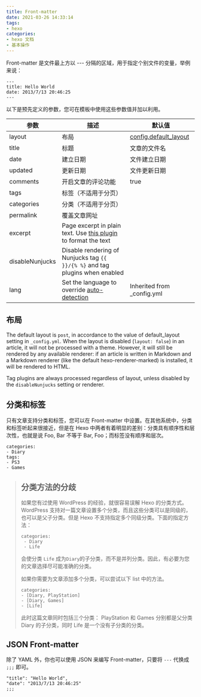 ```yaml
---
title: Front-matter
date: 2021-03-26 14:33:14
tags:
- hexo
categories:
- hexo 文档
- 基本操作
---
```


Front-matter 是文件最上方以 --- 分隔的区域，用于指定个别文件的变量，举例来说：
```
---
title: Hello World
date: 2013/7/13 20:46:25
---
```

<!--more-->

以下是预先定义的参数，您可在模板中使用这些参数值并加以利用。

参数|描述|默认值
---|---|---
layout|布局|[config.default_layout](https://hexo.io/zh-cn/docs/configuration#%E6%96%87%E7%AB%A0)
title|标题|文章的文件名
date|建立日期|文件建立日期
updated|更新日期|文件更新日期
comments|开启文章的评论功能|true
tags|标签（不适用于分页）
categories|分类（不适用于分页）
permalink|覆盖文章网址
excerpt|Page excerpt in plain text. Use [this plugin](https://hexo.io/docs/tag-plugins#Post-Excerpt) to format the text
disableNunjucks|Disable rendering of Nunjucks tag `{{ }}/{% %}` and tag plugins when enabled
lang|Set the language to override [auto-detection](https://hexo.io/docs/internationalization#Path)|Inherited from _config.yml

## 布局

The default layout is `post`, in accordance to the value of default_layout setting in `_config.yml`. When the layout is disabled (`layout: false`) in an article, it will not be processed with a theme. However, it will still be rendered by any available renderer: if an article is written in Markdown and a Markdown renderer (like the default hexo-renderer-marked) is installed, it will be rendered to HTML.

Tag plugins are always processed regardless of layout, unless disabled by the `disableNunjucks` setting or renderer.

## 分类和标签

只有文章支持分类和标签，您可以在 Front-matter 中设置。在其他系统中，分类和标签听起来很接近，但是在 Hexo 中两者有着明显的差别：分类具有顺序性和层次性，也就是说 Foo, Bar 不等于 Bar, Foo；而标签没有顺序和层次。
```
categories:
- Diary
tags:
- PS3
- Games
```
> ## 分类方法的分歧
> 
> 如果您有过使用 WordPress 的经验，就很容易误解 Hexo 的分类方式。WordPress 支持对一篇文章设置多个分类，而且这些分类可以是同级的，也可以是父子分类。但是 Hexo 不支持指定多个同级分类。下面的指定方法：
> ```
> categories:
>  - Diary
>  - Life
> ```
> 会使分类 `Life` 成为`Diary`的子分类，而不是并列分类。因此，有必要为您的文章选择尽可能准确的分类。
> 
> 如果你需要为文章添加多个分类，可以尝试以下 list 中的方法。
> ```
> categories:
> - [Diary, PlayStation]
> - [Diary, Games]
> - [Life]
> ```
> 此时这篇文章同时包括三个分类： PlayStation 和 Games 分别都是父分类 Diary 的子分类，同时 Life 是一个没有子分类的分类。

## JSON Front-matter

除了 YAML 外，你也可以使用 JSON 来编写 Front-matter，只要将 `---` 代换成 `;;;` 即可。
```
"title": "Hello World",
"date": "2013/7/13 20:46:25"
;;;
```



